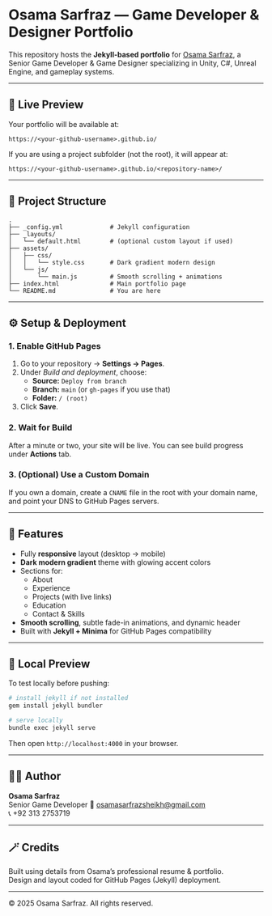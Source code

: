 # Osama Sarfraz — Game Developer & Designer Portfolio

This repository hosts the **Jekyll-based portfolio** for [Osama Sarfraz](https://osamasarfraz.github.io), a Senior Game Developer & Game Designer specializing in Unity, C#, Unreal Engine, and gameplay systems.

---

## 🚀 Live Preview
Your portfolio will be available at:
```
https://<your-github-username>.github.io/
```
If you are using a project subfolder (not the root), it will appear at:
```
https://<your-github-username>.github.io/<repository-name>/
```

---

## 📂 Project Structure
```
.
├── _config.yml             # Jekyll configuration
├── _layouts/
│   └── default.html        # (optional custom layout if used)
├── assets/
│   ├── css/
│   │   └── style.css       # Dark gradient modern design
│   └── js/
│       └── main.js         # Smooth scrolling + animations
├── index.html              # Main portfolio page
└── README.md               # You are here
```

---

## ⚙️ Setup & Deployment

### 1. Enable GitHub Pages
1. Go to your repository → **Settings → Pages**.
2. Under *Build and deployment*, choose:
   - **Source:** `Deploy from branch`
   - **Branch:** `main` (or `gh-pages` if you use that)
   - **Folder:** `/ (root)`
3. Click **Save**.

### 2. Wait for Build
After a minute or two, your site will be live. You can see build progress under **Actions** tab.

### 3. (Optional) Use a Custom Domain
If you own a domain, create a `CNAME` file in the root with your domain name, and point your DNS to GitHub Pages servers.

---

## 🎨 Features
- Fully **responsive** layout (desktop → mobile)
- **Dark modern gradient** theme with glowing accent colors
- Sections for:
  - About
  - Experience
  - Projects (with live links)
  - Education
  - Contact & Skills
- **Smooth scrolling**, subtle fade-in animations, and dynamic header
- Built with **Jekyll + Minima** for GitHub Pages compatibility

---

## 🧰 Local Preview
To test locally before pushing:
```bash
# install jekyll if not installed
gem install jekyll bundler

# serve locally
bundle exec jekyll serve
```
Then open `http://localhost:4000` in your browser.

---

## 🧑‍💻 Author
**Osama Sarfraz**  
Senior Game Developer
📧 [osamasarfrazsheikh@gmail.com](mailto:osamasarfrazsheikh@gmail.com)  
📞 +92 313 2753719

---

## 🪄 Credits
Built using details from Osama’s professional resume & portfolio.  
Design and layout coded for GitHub Pages (Jekyll) deployment.

---

© 2025 Osama Sarfraz. All rights reserved.
